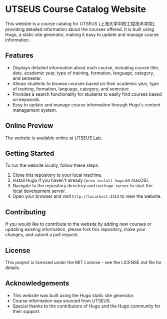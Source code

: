 # UTSEUS Course Catalog Website

This website is a course catalog for UTSEUS (上海大学中欧工程技术学院), providing detailed information about the courses offered. It is built using Hugo, a static site generator, making it easy to update and manage course information.

## Features

- Displays detailed information about each course, including course title, date, academic year, type of training, formation, language, category, and semester.
- Allows students to browse courses based on their academic year, type of training, formation, language, category, and semester.
- Provides a search functionality for students to easily find courses based on keywords.
- Easy to update and manage course information through Hugo's content management system.

## Online Preview

The website is available online at [UTSEUS Lab](https://shu-utseus.github.io/). 

## Getting Started

To run the website locally, follow these steps:

1. Clone this repository to your local machine.
2. Install Hugo if you haven't already (`brew install hugo` on macOS).
3. Navigate to the repository directory and run `hugo server` to start the local development server.
4. Open your browser and visit `http://localhost:1313` to view the website.

## Contributing

If you would like to contribute to the website by adding new courses or updating existing information, please fork this repository, make your changes, and submit a pull request.

## License

This project is licensed under the MIT License - see the LICENSE.md file for details.

## Acknowledgements

- This website was built using the Hugo static site generator.
- Course information was sourced from UTSEUS.
- Special thanks to the contributors of Hugo and the Hugo community for their support.